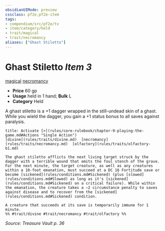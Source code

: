 ```yaml
---
obsidianUIMode: preview
cssclass: pf2e,pf2e-item
tags:
- compendium/src/pf2e/tv
- item/category/held
- trait/magical
- trait/necromancy
aliases: ["Ghast Stiletto"]
---
```

# Ghast Stiletto *Item 3*  
[magical](rules/traits/magical.md)  [necromancy](rules/traits/necromancy.md)  

- **Price** 60 gp
- **Usage** held in 1 hand; **Bulk** L
- **Category** Held

A ghast stiletto is a +1 dagger wrapped in the still-undead skin of a ghast. While you wield the dagger, you gain a +1 status bonus to all saves against paralysis.

```ad-embed-ability
title: Activate [>](rules/core-rulebook/chapter-9-playing-the-game.md#Actions "Single Action")
[divine](rules/traits/divine.md)  [necromancy](rules/traits/necromancy.md)  [olfactory](rules/traits/olfactory-b1.md)  

The ghast stiletto afflicts the next living target struck by the dagger with a terrible wound that emits the foul stench of the grave. For the next minute, the target creature, as well as any creatures within a 10-foot emanation, must succeed at a DC 16 Fortitude save or become [sickened](rules/conditions.md#Sickened) (plus [slowed](rules/conditions.md#Slowed) as long as it's [sickened](rules/conditions.md#Sickened) on a critical failure). While within the emanation, the creature takes a –2 circumstance penalty to saves against disease and to recover from the [sickened](rules/conditions.md#Sickened) condition.

A creature that succeeds at its save is temporarily immune for 1 minute.  
%% #trait/divine #trait/necromancy #trait/olfactory %%
```

*Source: Treasure Vault p. 36*